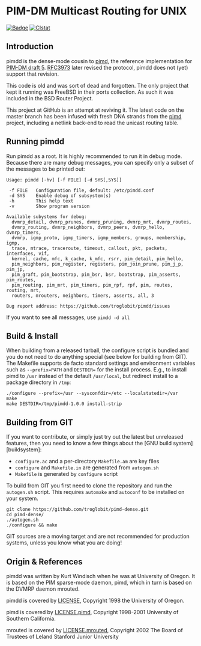 PIM-DM Multicast Routing for UNIX
=================================
[![Badge][]][License] [![CIstat][]][Travis]

Introduction
------------

pimdd is the dense-mode cousin to [pimd][], the reference implementation
for [PIM-DM draft 5][draft].  [RFC3973][] later revised the protocol,
pimdd does not (yet) support that revision.

This code is old and was sort of dead and forgotten.  The only project
that kept it running was FreeBSD in their ports collection.  As such it
was included in the BSD Router Project.

This project at GitHub is an attempt at reviving it.  The latest code on
the master branch has been infused with fresh DNA strands from the
[pimd][] project, including a netlink back-end to read the unicast
routing table.


Running pimdd
-------------

Run pimdd as a root.  It is highly recommended to run it in debug mode.
Because there are many debug messages, you can specify only a subset of
the messages to be printed out:

```
Usage: pimdd [-hv] [-f FILE] [-d SYS[,SYS]]

 -f FILE   Configuration file, default: /etc/pimdd.conf
 -d SYS    Enable debug of subsystem(s)
 -h        This help text
 -v        Show program version

Available subystems for debug:
  dvmrp_detail, dvmrp_prunes, dvmrp_pruning, dvmrp_mrt, dvmrp_routes,
  dvmrp_routing, dvmrp_neighbors, dvmrp_peers, dvmrp_hello, dvmrp_timers,
  dvmrp, igmp_proto, igmp_timers, igmp_members, groups, membership, igmp,
  trace, mtrace, traceroute, timeout, callout, pkt, packets, interfaces, vif,
  kernel, cache, mfc, k_cache, k_mfc, rsrr, pim_detail, pim_hello,
  pim_neighbors, pim_register, registers, pim_join_prune, pim_j_p, pim_jp,
  pim_graft, pim_bootstrap, pim_bsr, bsr, bootstrap, pim_asserts, pim_routes,
  pim_routing, pim_mrt, pim_timers, pim_rpf, rpf, pim, routes, routing, mrt,
  routers, mrouters, neighbors, timers, asserts, all, 3

Bug report address: https://github.com/troglobit/pimdd/issues
```

If you want to see all messages, use `pimdd -d all`


Build & Install
---------------

When building from a released tarball, the configure script is bundled
and you do not need to do anything special (see below for building from
GIT).  The Makefile supports de facto standard settings and environment
variables such as `--prefix=PATH` and `DESTDIR=` for the install
process.  E.g., to install pimd to `/usr` instead of the default
`/usr/local`, but redirect install to a package directory in `/tmp`:

    ./configure --prefix=/usr --sysconfdir=/etc --localstatedir=/var
	make
    make DESTDIR=/tmp/pimdd-1.0.0 install-strip


Building from GIT
-----------------

If you want to contribute, or simply just try out the latest but
unreleased features, then you need to know a few things about the
[GNU build system][buildsystem]:

- `configure.ac` and a per-directory `Makefile.am` are key files
- `configure` and `Makefile.in` are generated from `autogen.sh`
- `Makefile` is generated by `configure` script

To build from GIT you first need to clone the repository and run the
`autogen.sh` script.  This requires `automake` and `autoconf` to be
installed on your system.

    git clone https://github.com/troglobit/pimd-dense.git
    cd pimd-dense/
    ./autogen.sh
    ./configure && make

GIT sources are a moving target and are not recommended for production
systems, unless you know what you are doing!


Origin & References
-------------------

pimdd was written by Kurt Windisch when he was at University of Oregon.
It is based on the PIM sparse-mode daemon, pimd, which in turn is based
on the DVMRP daemon mrouted.

pimdd is covered by [LICENSE](LICENSE), Copyright 1998 the University of
Oregon.

pimd is covered by [LICENSE.pimd](doc/LICENSE.pimd), Copyright 1998-2001
University of Southern California.

mrouted is covered by [LICENSE.mrouted](doc/LICENSE.mrouted), Copyright
2002 The Board of Trustees of Leland Stanford Junior University

[pimd]:    https://github.com/troglobit/pimd
[draft]:   https://tools.ietf.org/html/draft-ietf-idmr-pim-dm-spec-05
[RFC3973]: https://tools.ietf.org/html/rfc3973
[License]: https://en.wikipedia.org/wiki/BSD_licenses
[Badge]:   https://img.shields.io/badge/License-BSD%204--Clause-blue.svg
[Travis]:  https://travis-ci.org/troglobit/pimd-dense
[CIstat]:  https://travis-ci.org/troglobit/pimd-dense.png?branch=master
